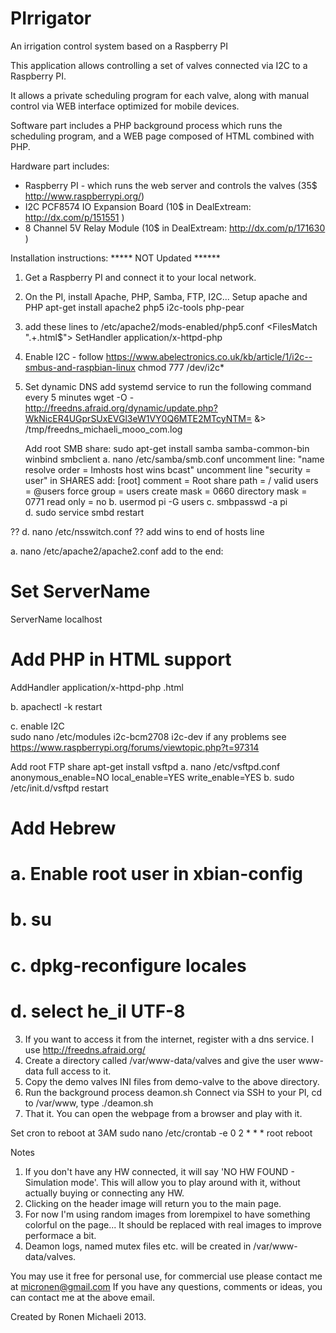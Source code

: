 PIrrigator
==========

An irrigation control system based on a Raspberry PI

This application allows controlling a set of valves connected via I2C to a Raspberry PI.

It allows a private scheduling program for each valve,
along with manual control via WEB interface optimized for mobile devices.

Software part includes a PHP background process which runs the scheduling program,
and a WEB page composed of HTML combined with PHP.

Hardware part includes:
 * Raspberry PI - which runs the web server and controls the valves (35$ http://www.raspberrypi.org/)
 * I2C PCF8574 IO Expansion Board (10$ in DealExtream: http://dx.com/p/151551 )
 * 8 Channel 5V Relay Module (10$ in DealExtream: http://dx.com/p/171630 )

Installation instructions:
 ***** NOT Updated ******

1. Get a Raspberry PI and connect it to your local network.
2. On the PI, install Apache, PHP, Samba, FTP, I2C...
   Setup apache and PHP
   apt-get install apache2 php5 i2c-tools php-pear

3. add these lines to /etc/apache2/mods-enabled/php5.conf
<FilesMatch ".+\.html$">
    SetHandler application/x-httpd-php
</FilesMatch>

4. Enable I2C - follow https://www.abelectronics.co.uk/kb/article/1/i2c--smbus-and-raspbian-linux
chmod 777 /dev/i2c*

5. Set dynamic DNS
add systemd service to run the following command every 5 minutes
wget -O - http://freedns.afraid.org/dynamic/update.php?WkNicER4UGprSUxEVGl3eW1VY0Q6MTE2MTcyNTM=  &> /tmp/freedns_michaeli_mooo_com.log



   Add root SMB share:
   sudo apt-get install samba samba-common-bin winbind smbclient
   a. nano /etc/samba/smb.conf
     uncomment line: "name resolve order = lmhosts host wins bcast"
     uncomment line "security = user"
	 in SHARES add: 
[root]
comment = Root share
path = /
valid users = @users
force group = users
create mask = 0660
directory mask = 0771
read only = no
   b. usermod pi -G users
   c. smbpasswd -a pi   
   d. sudo service smbd restart

??   d. nano /etc/nsswitch.conf
??      add wins to end of hosts line

   
   a. nano /etc/apache2/apache2.conf
     add to the end:
# Set ServerName
ServerName localhost

# Add PHP in HTML support
AddHandler application/x-httpd-php .html

   b. apachectl -k restart




   
   c. enable I2C	  
	  sudo nano /etc/modules
           i2c-bcm2708
           i2c-dev
	  if any problems see https://www.raspberrypi.org/forums/viewtopic.php?t=97314   
		   
   

   Add root FTP share
   apt-get install vsftpd
   a. nano /etc/vsftpd.conf
anonymous_enable=NO
local_enable=YES
write_enable=YES
	b. sudo /etc/init.d/vsftpd restart 
	
#	Add Hebrew
#	a. Enable root user in xbian-config
#	b. su
#	c. dpkg-reconfigure locales
#	d. select he_il UTF-8

3. If you want to access it from the internet, register with a dns service.
   I use http://freedns.afraid.org/
4. Create a directory called /var/www-data/valves and give the user www-data full access to it.
5. Copy the demo valves INI files from demo-valve to the above directory.
6. Run the background process deamon.sh 
   Connect via SSH to your PI, cd to /var/www, type ./deamon.sh
7. That it. You can open the webpage from a browser and play with it.

Set cron to reboot at 3AM
	sudo nano /etc/crontab -e
	0  2    * * *   root    reboot

Notes
1. If you don't have any HW connected, it will say 'NO HW FOUND - Simulation mode'.
   This will allow you to play around with it, without actually buying or connecting any HW.
2. Clicking on the header image will return you to the main page.
3. For now I'm using random images from lorempixel to have something colorful on the page...
   It should be replaced with real images to improve performace a bit.
4. Deamon logs, named mutex files etc. will be created in /var/www-data/valves. 

You may use it free for personal use, for commercial use please contact me at micronen@gmail.com
If you have any questions, comments or ideas, you can contact me at the above email.

Created by Ronen Michaeli 2013. 
